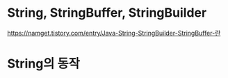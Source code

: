 # String, StringBuffer, StringBuilder

https://namget.tistory.com/entry/Java-String-StringBuilder-StringBuffer-란



# String의 동작
